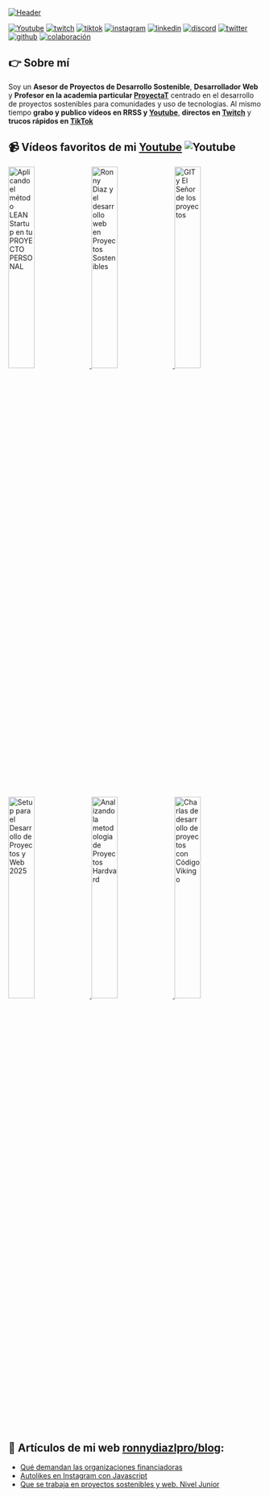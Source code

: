 
[![Header](https://app.netlify.com/sites/ronnydiazlpro/assets/thumb/github-cover.jpg "Header")](https://youtube.com/EduardoFierroPro?sub_confirmation=1)


[![Youtube](https://img.shields.io/static/v1?label=&message=youtube&color=FF0000&logo=youtube&logoColor=white&style=for-the-badge)](https://youtube.com/EduardoFierroPro?sub_confirmation=1)
[![twitch](https://img.shields.io/static/v1?label=&message=twitch&color=6441a5&logo=twitch&logoColor=white&style=for-the-badge)](https://twitch.tv/eduardofierropro)
[![tiktok](https://img.shields.io/static/v1?label=&message=tiktok&color=ff0050&logo=tiktok&logoColor=white&style=for-the-badge)](https://www.tiktok.com/@eduardofierro.pro?)
[![instagram](https://img.shields.io/static/v1?label=&message=instagram&color=5B51D8&logo=instagram&logoColor=white&style=for-the-badge)](https://instagram.com/eduardofierro.pro)
[![linkedin](https://img.shields.io/static/v1?label=&message=linkedin&color=0e76a8&logo=linkedin&logoColor=white&style=for-the-badge)](https://www.linkedin.com/in/eduardofierropro)
[![discord](https://img.shields.io/static/v1?label=&message=discord&color=7289da&logo=discord&logoColor=white&style=for-the-badge)](https://discord.gg/t4Txush)
[![twitter](https://img.shields.io/static/v1?label=&message=twitter&color=1DA1F2&logo=twitter&logoColor=white&style=for-the-badge)](https://twitter.com/edfierropro)
[![github](https://img.shields.io/static/v1?label=&message=github&color=171515&logo=github&logoColor=white&style=for-the-badge)](https://github.com/eduardofierropro)
[![colaboración](https://img.shields.io/static/v1?label=&message=colaboracion&color=blue&logo=teach&logoColor=white&style=for-the-badge)](http://colaboracion.eduardofierro.pro)



## 👉 Sobre mí
Soy un **Asesor de Proyectos de Desarrollo Sostenible**, **Desarrollador Web** y **Profesor en la academia particular [ProyectaT](https://app.netlify.com/sites/ronnydiazlpro/proyecta-t/contacto-ronnydiazlop)** centrado en el desarrollo de proyectos sostenibles para comunidades y uso de tecnologias.
Al mismo tiempo **grabo y publico vídeos en RRSS y [Youtube](https://youtube.com/EduardoFierroPro?sub_confirmation=1)**, **directos en [Twitch](https://twitch.tv/eduardofierropro)** y **trucos rápidos en [TikTok](http://tiktok.com/@eduardofierro.pro)**


## 📹 Vídeos favoritos de mi [Youtube](https://youtube.com/EduardoFierroPro?sub_confirmation=1) ![Youtube](https://img.shields.io/youtube/channel/subscribers/UC3iVwWjDFlcMW4NPVfS3-NA)
<a href='https://www.youtube.com/watch?v=j6RZqCe4hTs' title="Aplicando el método LEAN Startup en tu PROYECTO PERSONAL - ver en Youtube" target='_blank'>
  <img width='32%'  src='https://i3.ytimg.com/vi/j6RZqCe4hTs/maxresdefault.jpg' alt='Aplicando el método LEAN Startup en tu PROYECTO PERSONAL' />
</a>
<a href='https://www.youtube.com/watch?v=1hDGvWJXzqM' title="Ronny Diaz y el desarrollo web en Proyectos Sostenibles - ver en Youtube" target='_blank'>
  <img width='32%'  src='https://i3.ytimg.com/vi/1hDGvWJXzqM/maxresdefault.jpg' alt='Ronny Diaz y el desarrollo web en Proyectos Sostenibles' />
</a>
<a href='https://www.youtube.com/watch?v=GC_V4NeWbOs' title="GIT y El Señor de los proyectos - ver en Youtube" target='_blank'>
  <img width='32%' src='https://img.youtube.com/vi/GC_V4NeWbOs/maxresdefault.jpg' alt='GIT y El Señor de los proyectos' />
</a>
<a href='https://www.youtube.com/watch?v=-chk3tKvNLI' title="Setup para el Desarrollo de Proyectos y Web 2025 - ver en Youtube" target='_blank'>
  <img width='32%' src='https://img.youtube.com/vi/-chk3tKvNLI/maxresdefault.jpg' alt='Setup para el Desarrollo de Proyectos y Web 2025' />
</a>
<a href='https://www.youtube.com/watch?v=WCUASu4V258' title="Analizando la metodologia de Proyectos Hardvard - ver en Youtube" target='_blank'>
  <img width='32%' src='https://i3.ytimg.com/vi/WCUASu4V258/maxresdefault.jpg' alt='Analizando la metodologia de Proyectos Hardvard' />
</a>
<a href='https://www.youtube.com/watch?v=P51PMs0sKys' title="Charlas de desarrollo de proyectos con Código Vikingo - ver en Youtube" target='_blank'>
  <img width='32%' src='https://i3.ytimg.com/vi/P51PMs0sKys/maxresdefault.jpg' alt='Charlas de desarrollo de proyectos con Código Vikingo' />
</a>


## 📝 Artículos de mi web [ronnydiazlpro/blog](https://eduardofierro.pro/blog/):
- [Qué demandan las organizaciones financiadoras](https://eduardofierro.pro/blog/https://eduardofierro.pro/blog/que-demandan-las-empresas/)
- [Autolikes en Instagram con Javascript](https://eduardofierro.pro/blog/autolikes-en-instagram-con-javascript/)
- [Que se trabaja en proyectos sostenibles y web. Nivel Junior](https://eduardofierro.pro/blog/que-se-trabaja-en-programacion-web/)
